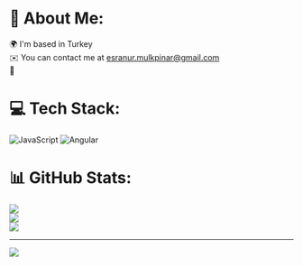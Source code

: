 # 💫 About Me:
🌍  I'm based in Turkey<br>✉️  You can contact me at esranur.mulkpinar@gmail.com<br>🚀 


# 💻 Tech Stack:
![JavaScript](https://img.shields.io/badge/javascript-%23323330.svg?style=for-the-badge&logo=javascript&logoColor=%23F7DF1E) ![Angular](https://img.shields.io/badge/angular-%23DD0031.svg?style=for-the-badge&logo=angular&logoColor=white)
# 📊 GitHub Stats:
![](https://github-readme-stats.vercel.app/api?username=EsraMulkpinar&theme=dark&hide_border=false&include_all_commits=false&count_private=false)<br/>
![](https://github-readme-streak-stats.herokuapp.com/?user=EsraMulkpinar&theme=dark&hide_border=false)<br/>
![](https://github-readme-stats.vercel.app/api/top-langs/?username=EsraMulkpinar&theme=dark&hide_border=false&include_all_commits=false&count_private=false&layout=compact)

---
[![](https://visitcount.itsvg.in/api?id=EsraMulkpinar&icon=0&color=0)](https://visitcount.itsvg.in)

<!-- Proudly created with GPRM ( https://gprm.itsvg.in ) -->
